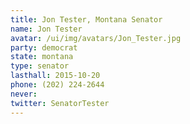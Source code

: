 ```yaml
---
title: Jon Tester, Montana Senator
name: Jon Tester
avatar: /ui/img/avatars/Jon_Tester.jpg
party: democrat
state: montana
type: senator
lasthall: 2015-10-20
phone: (202) 224-2644
never: 
twitter: SenatorTester
---
```

